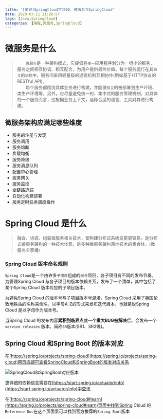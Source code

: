 ```yaml
---
title: '[笔记]SpringCloud学习00: 微服务与SpringCloud'
date: 2020-03-11 21:26:57
tags: [Java,SpringCloud]
categories: [编程,微服务,SpringCloud]
---
```


# 微服务是什么
> 　　`微服务`是一种架构模式，它提倡将`单一`应用程序划分为一组小的服务，服务之间相互协调、相互配合，为用户提供最终价值。每个服务运行在其`独立`的`进程`中，服务间采用轻量级的通信机制互相协作(例如基于HTTP协议的RESTful API)。  
　　每个服务都围绕具体业务进行构建，并能够`独立`的被部署到生产环境、类生产环境等。另外，应尽量避免统一的、集中式的服务管理机制，对具体的一个服务而言，应根据业务上下文，选择合适的语言、工具对其进行构建。

## 微服务架构应满足哪些维度
- 服务的注册与发现
- 服务调用
- 服务熔断
- 负载均衡
- 服务降级
- 服务消息队列
- 配置中心管理
- 服务网关
- 服务监控
- 全链路追踪
- 自动化构建部署
- 服务定时任务调度操作

# Spring Cloud 是什么
> 融合、协调、组装微服务相关技术，使构建分布式系统变更更容易。是分布式微服务架构的一种技术体现，是多种微服务架构落地技术的集合体。(微服务全家桶)

<!-- more -->

### Spring Cloud 版本命名规则
`Spring Cloud`是一个由许多`子项目`组成的`综合`项目，各子项目有不同的发布节奏。为管理Spring Cloud 与各子项目的版本依赖关系，发布了一个清单，其中包括了某个Spring Cloud 版本对应的子项目版本。

为避免Spring Cloud 的版本号与子项目版本号混淆，Spring Cloud 采用了英国伦敦地铁站的名称来命名，以字母A-Z的形式来发布迭代版本，也就是说Spring Cloud 是以字母作为版本号。

当Spring Cloud 的发布内容**累积到临界点**或**一个重大BUG被解决**后，会发布一个`service releases` 版本，简称`SR`版本(SR1、SR2等)。

## Spring Cloud 和Spring Boot 的版本对应
在[https://spring.io/projects/spring-cloud](https://spring.io/projects/spring-cloud)网页底部可查看SpringCloud和SpringBoot的版本对应关系

![SpringCloud和SpringBoot对应版本](https://s1.ax1x.com/2020/03/11/8VEh8g.png)

更详细的依赖信息需要在[https://start.spring.io/actuator/info](https://start.spring.io/actuator/info)中查讯

在[https://spring.io/projects/spring-cloud#learn](https://spring.io/projects/spring-cloud#learn)页面中找到Spring Cloud 的`Reference Doc`在这个页面里可以找到官方推荐的`Spring Boot`版本